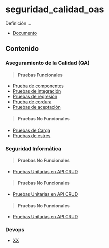 # seguridad_calidad_oas

Definición ...

- [Documento]()

## Contenido

### Aseguramiento de la Calidad (QA)

> #### Pruebas Funcionales
- [Prueba de componentes](qa.md#prueba-de-componentes)
- [Pruebas de integración](qa.md#pruebas-de-integración)
- [Pruebas de regresión](qa.md#pruebas-de-regresión)
- [Prueba de cordura](qa.md#prueba-de-cordura)
- [Pruebas de aceptación](qa.md#pruebas-de-aceptación)

> #### Pruebas No Funcionales
- [Pruebas de Carga](qa_no_funcional.md)
- [Pruebas de estrés](qa_no_funcional.md)

### Seguridad Informática

> #### Pruebas No Funcionales
- [Pruebas Unitarias en API CRUD](politica_desarrollo_seguro_oas.md)

> #### Pruebas No Funcionales
- [Pruebas Unitarias en API CRUD](politica_desarrollo_seguro_oas.md)

> #### Pruebas No Funcionales
- [Pruebas Unitarias en API CRUD](politica_desarrollo_seguro_oas.md)

### Devops

- [XX](politica_desarrollo_seguro_oas.md)
